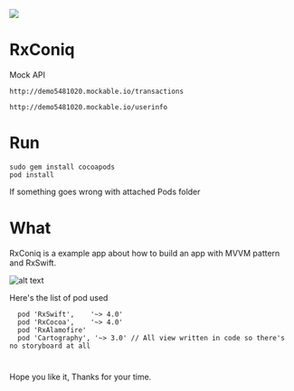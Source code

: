 ![](http://wallpapers-best.com/uploads/posts/2015-10/15_star_wars.jpg)

# RxConiq

Mock API


```http://demo5481020.mockable.io/transactions```


```http://demo5481020.mockable.io/userinfo```

# Run

```
sudo gem install cocoapods
pod install
```

If something goes wrong with attached Pods folder
# What

RxConiq is a example app about how to build an app with MVVM pattern and RxSwift.

![alt text](https://cdn-images-1.medium.com/max/1433/1*8KprSpqqPtSuYObjOFPt2g.png "Logo Title Text 1")

Here's the list of pod used

```
  pod 'RxSwift',    '~> 4.0'
  pod 'RxCocoa',    '~> 4.0'
  pod 'RxAlamofire'
  pod 'Cartography', '~> 3.0' // All view written in code so there's no storyboard at all
```

# 

Hope you like it, Thanks for your time.
